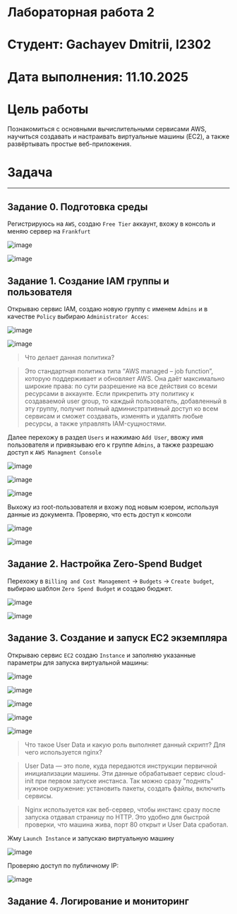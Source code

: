 # Лабораторная работа 2
# Студент: Gachayev Dmitrii, I2302
# Дата выполнения: 11.10.2025
# Цель работы
Познакомиться с основными вычислительными сервисами AWS, научиться создавать и настраивать виртуальные машины (EC2), а также развёртывать простые веб-приложения.
# Задача

---


## Задание 0. Подготовка среды 

Регистрируюсь на `AWS`, создаю `Free Tier` аккаунт, вхожу в консоль и меняю сервер на `Frankfurt` 

![image](screenshots/Screenshot_1.png)

![image](screenshots/Screenshot_2.png)

## Задание 1. Создание IAM группы и пользователя

Открываю сервис IAM, создаю новую группу с именем `Admins` и в качестве `Policy` выбираю `Administrator Acces`:

![image](screenshots/Screenshot_3.png)

![image](screenshots/Screenshot_4.png)

> Что делает данная политика?

> Это стандартная политика типа “AWS managed – job function”, которую поддерживает и обновляет AWS. Она даёт максимально широкие права: по сути разрешение на все действия со всеми ресурсами в аккаунте. Если прикрепить эту политику к создаваемой user group, то каждый пользователь, добавленный в эту группу, получит полный административный доступ ко всем сервисам и сможет создавать, изменять и удалять любые ресурсы, а также управлять IAM-сущностями.

Далее перехожу в раздел `Users` и нажимаю `Add User`, ввожу имя пользователя и привязываю его к группе `Admins`, а также разрешаю доступ к `AWS Managment Console`

![image](screenshots/Screenshot_5.png)

![image](screenshots/Screenshot_6.png)

![image](screenshots/Screenshot_7.png)

Выхожу из root-пользователя и вхожу под новым юзером, используя данные из документа. Проверяю, что есть доступ к консоли

![image](screenshots/Screenshot_8.png)

![image](screenshots/Screenshot_9.png)

## Задание 2. Настройка Zero-Spend Budget

Перехожу в `Billing and Cost Management` -> `Budgets` -> `Create budget`, выбираю шаблон `Zero Spend Budget` и создаю бюджет.

![image](screenshots/Screenshot_10.png)

![image](screenshots/Screenshot_11.png)

## Задание 3. Создание и запуск EC2 экземпляра

Открываю сервис `EC2` создаю `Instance` и заполняю указанные параметры для запуска виртуальной машины:

![image](screenshots/Screenshot_12.png)

![image](screenshots/Screenshot_13.png)

![image](screenshots/Screenshot_14.png)

![image](screenshots/Screenshot_15.png)

![image](screenshots/Screenshot_16.png)

> Что такое User Data и какую роль выполняет данный скрипт? Для чего используется nginx?

> User Data — это поле, куда передаются инструкции первичной инициализации машины. Эти данные обрабатывает сервис cloud-init при первом запуске инстанса. Так можно сразу "поднять" нужное окружение: установить пакеты, создать файлы, включить сервисы.

> Nginx используется как веб-сервер, чтобы инстанс сразу после запуска отдавал страницу по HTTP. Это удобно для быстрой проверки, что машина жива, порт 80 открыт и User Data сработал.

Жму `Launch Instance` и запускаю виртуальную машину

![image](screenshots/Screenshot_17.png)

Проверяю доступ по публичному IP:

![image](screenshots/Screenshot_18.png)

## Задание 4. Логирование и мониторинг